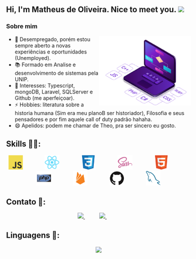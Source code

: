 ## Hi, I'm Matheus de Oliveira. Nice to meet you. <img src="https://raw.githubusercontent.com/iampavangandhi/iampavangandhi/master/gifs/Hi.gif" width="30px"></h2>

### Sobre mim

<img align="right" src="programa.png" width="250"/>

- 💼 Desempregado, porém estou sempre aberto a novas experiências e oportunidades (Unemployed).
- 📚 Formado em Analise e desenvolvimento de sistemas pela UNIP.
- 🌱 Interesses: Typescript, mongoDB, Laravel, SQLServer e Github (me aperfeiçoar).
- ⚡ Hobbies: literatura sobre a historia humana (Sim era meu planoB ser historiador), Filosofia e seus pensadores e por fim aquele call of duty padrão hahaha.
- 😄 Apelidos: podem me chamar de Theo, pra ser sincero eu gosto. 


## Skills 👨‍💻:
<p align="center">
    <img height="40" src="https://raw.githubusercontent.com/devicons/devicon/master/icons/javascript/javascript-original.svg">
    &nbsp;&nbsp;&nbsp;&nbsp;&nbsp;&nbsp;&nbsp;&nbsp;&nbsp;&nbsp;&nbsp;&nbsp;&nbsp;
    <img height="40" src="https://raw.githubusercontent.com/devicons/devicon/master/icons/react/react-original.svg">
    &nbsp;&nbsp;&nbsp;&nbsp;&nbsp;&nbsp;&nbsp;&nbsp;&nbsp;&nbsp;&nbsp;&nbsp;&nbsp;
        <img height="40" src="https://raw.githubusercontent.com/devicons/devicon/master/icons/css3/css3-original.svg">
    &nbsp;&nbsp;&nbsp;&nbsp;&nbsp;&nbsp;&nbsp;&nbsp;&nbsp;&nbsp;&nbsp;&nbsp;&nbsp;
    <img height="40" src="https://raw.githubusercontent.com/devicons/devicon/master/icons/sass/sass-original.svg">
    &nbsp;&nbsp;&nbsp;&nbsp;&nbsp;&nbsp;&nbsp;&nbsp;&nbsp;&nbsp;&nbsp;&nbsp;&nbsp;
       <img height="40" src="https://raw.githubusercontent.com/devicons/devicon/master/icons/html5/html5-original.svg">
       &nbsp;&nbsp;&nbsp;&nbsp;&nbsp;&nbsp;&nbsp;&nbsp;&nbsp;&nbsp;&nbsp;&nbsp;&nbsp;
    <img height="40" src="https://raw.githubusercontent.com/devicons/devicon/master/icons/php/php-original.svg">
     &nbsp;&nbsp;&nbsp;&nbsp;&nbsp;&nbsp;&nbsp;&nbsp;&nbsp;&nbsp;&nbsp;&nbsp;&nbsp;
   <img height="40" src="https://raw.githubusercontent.com/devicons/devicon/master/icons/firebase/firebase-plain.svg">
    &nbsp;&nbsp;&nbsp;&nbsp;&nbsp;&nbsp;&nbsp;&nbsp;&nbsp;&nbsp;&nbsp;&nbsp;&nbsp;
    <img height="40" src="https://raw.githubusercontent.com/devicons/devicon/master/icons/github/github-original.svg">
    &nbsp;&nbsp;&nbsp;&nbsp;&nbsp;&nbsp;&nbsp;&nbsp;&nbsp;&nbsp;&nbsp;&nbsp;&nbsp;
    <img height="40" src="https://raw.githubusercontent.com/devicons/devicon/master/icons/mysql/mysql-original.svg">
 
</p>

## Contato 📧:

<p align="center">
    <a href="https://github.com/Matheus-Olive1402">
        <img  src="https://img.shields.io/badge/github-%23100000.svg?&style=for-the-badge&logo=github&logoColor=white&link=mailto:https://github.com/Matheus-Olive1402">
    </a>
    &nbsp;&nbsp;&nbsp;&nbsp;&nbsp;&nbsp;&nbsp;&nbsp;&nbsp;
  <a href="https://www.linkedin.com/in/matheusoliveiradev/">
        <img src="https://img.shields.io/badge/linkedin-%230077B5.svg?&style=for-the-badge&logo=linkedin&logoColor=white&link=mailto:https://www.linkedin.com/in/matheusoliveiradev/">
    </a>
    &nbsp;&nbsp;&nbsp;&nbsp;&nbsp;&nbsp;&nbsp;&nbsp;&nbsp;
  
<p align="center"> 

 ## Linguagens 🥇: <br>
<p align="center">
  <a href="https://github.com/Matheus-Olive140/github-readme-stats">
    <img
      align="center"
      src="https://github-readme-stats.vercel.app/api/top-langs/?username=Matheus-Olive1402&langs_count=8" 
    />
</p>
